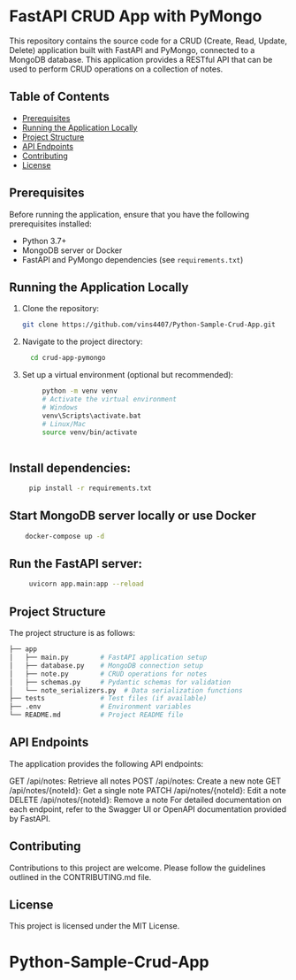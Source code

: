 # FastAPI CRUD App with PyMongo

This repository contains the source code for a CRUD (Create, Read, Update, Delete) application built with FastAPI and PyMongo, connected to a MongoDB database. This application provides a RESTful API that can be used to perform CRUD operations on a collection of notes.

## Table of Contents

- [Prerequisites](#prerequisites)
- [Running the Application Locally](#running-the-application-locally)
- [Project Structure](#project-structure)
- [API Endpoints](#api-endpoints)
- [Contributing](#contributing)
- [License](#license)

## Prerequisites

Before running the application, ensure that you have the following prerequisites installed:

- Python 3.7+
- MongoDB server or Docker
- FastAPI and PyMongo dependencies (see `requirements.txt`)

## Running the Application Locally

1. Clone the repository:

   ```bash
   git clone https://github.com/vins4407/Python-Sample-Crud-App.git

2. Navigate to the project directory:
   ```bash
     cd crud-app-pymongo

3. Set up a virtual environment (optional but recommended):
   ```bash
        python -m venv venv
        # Activate the virtual environment  
        # Windows
        venv\Scripts\activate.bat 
        # Linux/Mac
        source venv/bin/activate
        
## Install dependencies:
```bash
     pip install -r requirements.txt
```

## Start MongoDB server locally or use Docker
```bash
    docker-compose up -d
```

## Run the FastAPI server:
   ```bash
        uvicorn app.main:app --reload
   ```

## Project Structure
The project structure is as follows:
``` bash
├── app
│   ├── main.py        # FastAPI application setup
│   ├── database.py    # MongoDB connection setup
│   ├── note.py        # CRUD operations for notes
│   ├── schemas.py     # Pydantic schemas for validation
│   └── note_serializers.py  # Data serialization functions
├── tests              # Test files (if available)
├── .env               # Environment variables
└── README.md          # Project README file
```
## API Endpoints

The application provides the following API endpoints:

GET /api/notes: Retrieve all notes
POST /api/notes: Create a new note
GET /api/notes/{noteId}: Get a single note
PATCH /api/notes/{noteId}: Edit a note
DELETE /api/notes/{noteId}: Remove a note
For detailed documentation on each endpoint, refer to the Swagger UI or OpenAPI documentation provided by FastAPI.

## Contributing
Contributions to this project are welcome. Please follow the guidelines outlined in the CONTRIBUTING.md file.

## License
This project is licensed under the MIT License.

# Python-Sample-Crud-App
